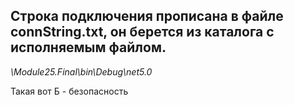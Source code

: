 ## Строка подключения прописана в файле connString.txt, он берется из каталога с исполняемым файлом.
*\Module25.Final\bin\Debug\net5.0*

Такая вот Б - безопасность
